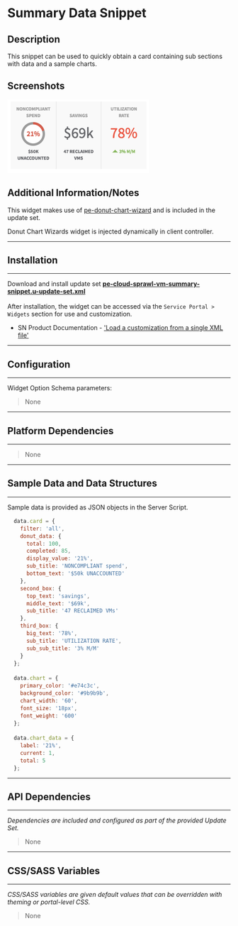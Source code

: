 # Summary Data Snippet

## Description

This snippet can be used to quickly obtain a card containing sub sections with data and a sample charts.

## Screenshots
![](../images/pe-summary-data-snippet.png)

## Additional Information/Notes
This widget makes use of [pe-donut-chart-wizard](https://github.com/platform-experience/serviceportal-widget-library/tree/master/Charts/pe-donut-chart-wizard) and is included in the update set.

Donut Chart Wizards widget is injected dynamically in client controller.

---
## Installation
---
Download and install update set **[pe-cloud-sprawl-vm-summary-snippet.u-update-set.xml](https://github.com/platform-experience/serviceportal-widget-library/blob/master/pe-cloud-sprawl-vm-summary-snippet/pe-cloud-sprawl-vm-summary-snippet.u-update-set.xml)** <br/><br/>
After installation, the widget can be accessed via the `Service Portal > Widgets` section for use and customization.<br/>
* SN Product Documentation - ['Load a customization from a single XML file'](https://docs.servicenow.com/bundle/jakarta-application-development/page/build/system-update-sets/task/t_SaveAnUpdateSetAsAnXMLFile.html)

---
## Configuration
---
Widget Option Schema parameters:
> None
---
## Platform Dependencies
---
> None
---
## Sample Data and Data Structures
---
Sample data is provided as JSON objects in the Server Script.
``` javascript
  data.card = {
    filter: 'all',
    donut_data: {
      total: 100,
      completed: 85,
      display_value: '21%',
      sub_title: 'NONCOMPLIANT spend',
      bottom_text: '$50k UNACCOUNTED'
    },
    second_box: {
      top_text: 'savings',
      middle_text: '$69k',
      sub_title: '47 RECLAIMED VMs'
    },
    third_box: {
      big_text: '78%',
      sub_title: 'UTILIZATION RATE',
      sub_sub_title: '3% M/M'
    }
  };

  data.chart = {
    primary_color: '#e74c3c',
    background_color: '#9b9b9b',
    chart_width: '60',
    font_size: '18px',
    font_weight: '600'
  };

  data.chart_data = {
    label: '21%',
    current: 1,
    total: 5
  };

```


---
## API Dependencies
---
<i>Dependencies are included and configured as part of the provided Update Set.</i>
> None
---
## CSS/SASS Variables
---
_CSS/SASS variables are given default values that can be overridden with theming or portal-level CSS._
> None